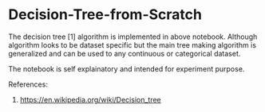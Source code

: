 # Decision-Tree-from-Scratch

The decision tree [1] algorithm is implemented in above notebook. Although algorithm looks to be dataset specific but the main tree making algorithm is generalized and can be used to any continuous or categorical dataset. 

The notebook is self explainatory and intended for experiment purpose.

References:
1. https://en.wikipedia.org/wiki/Decision_tree
